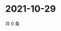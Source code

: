 # 2021-10-29

共 0 条

<!-- BEGIN WEIBO -->
<!-- 最后更新时间 Fri Oct 29 2021 03:09:27 GMT+0800 (China Standard Time) -->

<!-- END WEIBO -->
